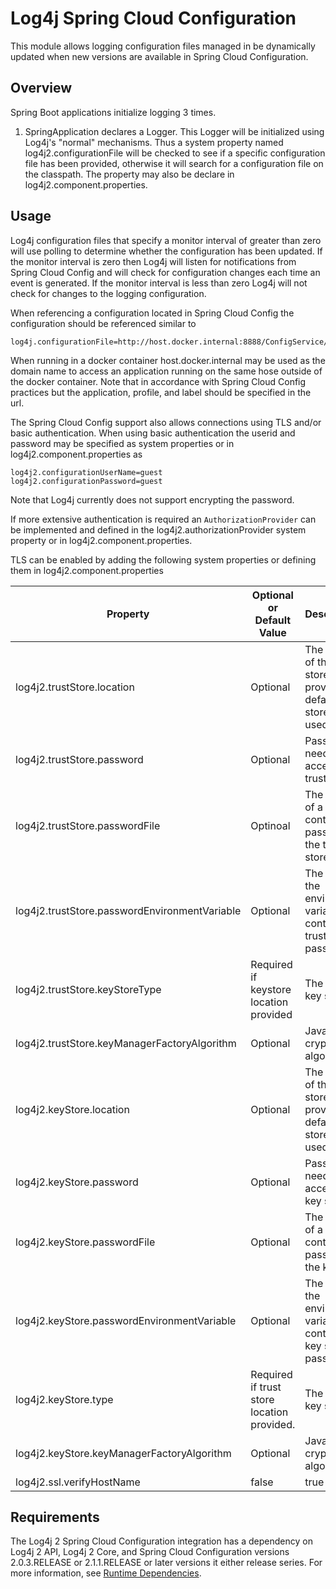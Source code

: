 <!-- vim: set syn=markdown : -->
<!--
    Licensed to the Apache Software Foundation (ASF) under one or more
    contributor license agreements.  See the NOTICE file distributed with
    this work for additional information regarding copyright ownership.
    The ASF licenses this file to You under the Apache License, Version 2.0
    (the "License"); you may not use this file except in compliance with
    the License.  You may obtain a copy of the License at

         http://www.apache.org/licenses/LICENSE-2.0

    Unless required by applicable law or agreed to in writing, software
    distributed under the License is distributed on an "AS IS" BASIS,
    WITHOUT WARRANTIES OR CONDITIONS OF ANY KIND, either express or implied.
    See the License for the specific language governing permissions and
    limitations under the License.
-->

# Log4j Spring Cloud Configuration

This module allows logging configuration files managed in be dynamically updated when new versions are available in
Spring Cloud Configuration. 

## Overview

Spring Boot applications initialize logging 3 times.
1. SpringApplication declares a Logger. This Logger will be initialized using Log4j's "normal" mechanisms. Thus 
a system property named log4j2.configurationFile will be checked to see if a specific configuration file has been
provided, otherwise it will search for a configuration file on the classpath. The property may also be declare 
in log4j2.component.properties. 

## Usage

Log4j configuration files that specify a monitor interval of greater than zero will use polling to determine
whether the configuration has been updated. If the monitor interval is zero then Log4j will listen for notifications
from Spring Cloud Config and will check for configuration changes each time an event is generated. If the 
monitor interval is less than zero Log4j will not check for changes to the logging configuration.

When referencing a configuration located in Spring Cloud Config the configuration should be referenced similar to

```
log4j.configurationFile=http://host.docker.internal:8888/ConfigService/sampleapp/default/master/log4j2.xml
```
When running in a docker container host.docker.internal may be used as the domain name to access an application
running on the same hose outside of the docker container. Note that in accordance with Spring Cloud Config
practices but the application, profile, and label should be specified in the url.

The Spring Cloud Config support also allows connections using TLS and/or basic authentication. When using basic 
authentication the userid and password may be specified as system properties or in log4j2.component.properties as

```
log4j2.configurationUserName=guest
log4j2.configurationPassword=guest
```
Note that Log4j currently does not support encrypting the password. 

If more extensive authentication is required an ```AuthorizationProvider``` can be implemented and defined in
the log4j2.authorizationProvider system property or in log4j2.component.properties.

TLS can be enabled by adding the following system properties or defining them in log4j2.component.properties

| Property      | Optional or Default Value | Description   |
| ------------- |-------|:-------------| 
| log4j2.trustStore.location  | Optional | The location of the trust store. If not provided the default trust store will be used.| 
| log4j2.trustStore.password  | Optional | Password needed to access the trust store. |
| log4j2.trustStore.passwordFile | Optinoal | The location of a file that contains the password for the trust store. |
| log4j2.trustStore.passwordEnvironmentVariable | Optional | The name of the environment variable that contains the trust store password. |
| log4j2.trustStore.keyStoreType | Required if keystore location provided | The type of key store.  |
| log4j2.trustStore.keyManagerFactoryAlgorithm | Optional | Java cryptographic algorithm. |
| log4j2.keyStore.location | Optional | The location of the key store. If not provided the default key store will be used.|
| log4j2.keyStore.password | Optional | Password needed to access the key store. | 
| log4j2.keyStore.passwordFile | Optional | The location of a file that contains the password for the key store. |
| log4j2.keyStore.passwordEnvironmentVariable | Optional | The name of the environment variable that contains the key store password.|
| log4j2.keyStore.type | Required if trust store location provided. | The type of key store. |
| log4j2.keyStore.keyManagerFactoryAlgorithm | Optional | Java cryptographic algorithm.  |
| log4j2.ssl.verifyHostName | false | true or false |



## Requirements

The Log4j 2 Spring Cloud Configuration integration has a dependency on Log4j 2 API, Log4j 2 Core, and 
Spring Cloud Configuration versions 2.0.3.RELEASE or 2.1.1.RELEASE or later versions it either release series.
For more information, see [Runtime Dependencies](../../runtime-dependencies.html).




